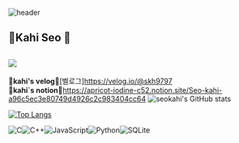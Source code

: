 ![header](https://capsule-render.vercel.app/api?type=wave&color=auto&height=300&section=header&text=🐰seokahi🐰%20)

## 🐰Kahi Seo 🐰
<a href="https://github.com/seondal"><img src="https://hits.seeyoufarm.com/api/count/incr/badge.svg?url=https%3A%2F%2Fgithub.com%2Fseondal&count_bg=%23000000&title_bg=%23000000&icon=github.svg&icon_color=%23E7E7E7&title=GitHub&edge_flat=false)"/></a>
----
🍉<b>kahi's velog</b>🍉[벨로그]https://velog.io/@skh9797<br>
🍉<B>kahi`s notion</b>🍉https://apricot-iodine-c52.notion.site/Seo-kahi-a96c5ec3e80749d4926c2c983404cc64
![seokahi's GitHub stats](https://github-readme-stats.vercel.app/api?username=seokahi&show_icons=true&theme=calm)

[![Top Langs](https://github-readme-stats.vercel.app/api/top-langs/?username=anuraghazra)](https://github.com/seokahi/seokahi/edit/main/README.md)


![C](https://img.shields.io/badge/c-%2300599C.svg?style=for-the-badge&logo=c&logoColor=white)![C++](https://img.shields.io/badge/c++-%2300599C.svg?style=for-the-badge&logo=c%2B%2B&logoColor=white)![JavaScript](https://img.shields.io/badge/javascript-%23323330.svg?style=for-the-badge&logo=javascript&logoColor=%23F7DF1E)![Python](https://img.shields.io/badge/python-3670A0?style=for-the-badge&logo=python&logoColor=ffdd54)![SQLite](https://img.shields.io/badge/sqlite-%2307405e.svg?style=for-the-badge&logo=sqlite&logoColor=white)


